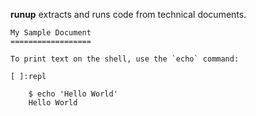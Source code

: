 **runup** extracts and runs code from technical documents.


	My Sample Document
	==================

	To print text on the shell, use the `echo` command:

	[ ]:repl

	    $ echo 'Hello World'
	    Hello World

